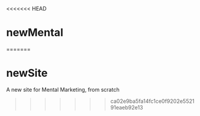 <<<<<<< HEAD
# newMental
=======
# newSite
A new site for Mental Marketing, from scratch
>>>>>>> ca02e9ba5fa14fc1ce0f9202e552191eaeb92e13
